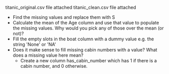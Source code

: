 
titanic_original.csv file attached
titanic_clean.csv file attached

* Find the missing values and replace them with S
* Calculate the mean of the Age column and use that value to populate the missing values. Why would you pick any of those over the mean (or not)?
* Fill the empty slots in the boat column with a dummy value e.g. the string 'None' or 'NA'
* Does it make sense to fill missing cabin numbers with a value? What does a missing value here mean?
  + Create a new column has_cabin_number which has 1 if there is a cabin number, and 0 otherwise.
